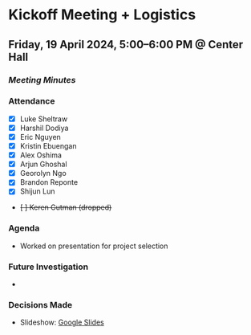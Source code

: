 # Kickoff Meeting + Logistics
## Friday, 19 April 2024, 5:00–6:00 PM @ Center Hall
### _Meeting Minutes_

### Attendance
- [x] Luke Sheltraw
- [x] Harshil Dodiya 
- [x] Eric Nguyen
- [x] Kristin Ebuengan
- [x] Alex Oshima
- [x] Arjun Ghoshal
- [x] Georolyn Ngo
- [x] Brandon Reponte
- [x] Shijun Lun
- ~~[ ] Keren Gutman (dropped)~~

### Agenda
- Worked on presentation for project selection

### Future Investigation
- 

### Decisions Made
- Slideshow: [Google Slides](https://docs.google.com/presentation/d/11Y1RQHoTBE5viYJdol_IQDGyRnDD5Td2f_piyPzBczc)